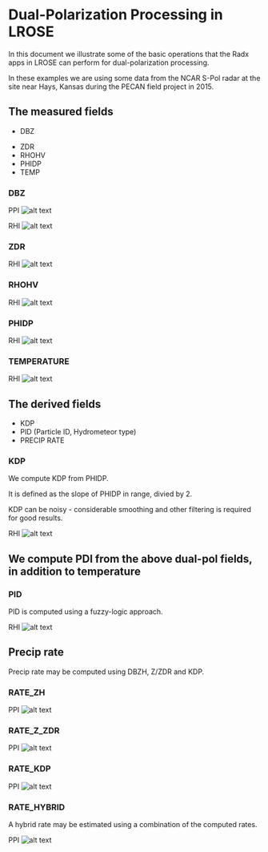 # Dual-Polarization Processing in LROSE

In this document we illustrate some of the basic operations
that the Radx apps in LROSE can perform for dual-polarization processing.

In these examples we are using some data from the NCAR S-Pol radar at the
site near Hays, Kansas during the PECAN field project in 2015.

## The measured fields

* DBZ
<!---
* VEL
* WIDTH
--->
* ZDR
* RHOHV
* PHIDP
* TEMP

### DBZ

PPI 
![alt text](./images/ppi_dbz.png "PPI DBZ")

RHI 
![alt text](./images/rhi_dbz.png "RHI DBZ")

<!---

### VEL

PPI 
![alt text](./images/ppi_vel.png "PPI VEL")

RHI 
![alt text](./images/rhi_vel.png "RHI VEL")

### WIDTH

PPI 
![alt text](./images/ppi_width.png "PPI WIDTH")

RHI 
![alt text](./images/rhi_width.png "RHI WIDTH")

--->

### ZDR

<!---
PPI 
![alt text](./images/ppi_zdr.png "PPI ZDR")
--->

RHI 
![alt text](./images/rhi_zdr.png "RHI ZDR")

### RHOHV

<!---
PPI 
![alt text](./images/ppi_rhohv.png "PPI RHOHV")
--->

RHI 
![alt text](./images/rhi_rhohv.png "RHI RHOHV")

### PHIDP

<!---
PPI 
![alt text](./images/ppi_phidp.png "PPI PHIDP")
--->

RHI 
![alt text](./images/rhi_phidp.png "RHI PHIDP")

### TEMPERATURE

<!---
PPI 
![alt text](./images/ppi_temp.png "PPI TEMP")
--->

RHI 
![alt text](./images/rhi_temp.png "RHI TEMP")

## The derived fields

* KDP
* PID (Particle ID, Hydrometeor type)
* PRECIP RATE

### KDP

We compute KDP from PHIDP.

It is defined as the slope of PHIDP in range, divied by 2.

KDP can be noisy - considerable smoothing and other filtering is required for good results.

<!---
PPI 
![alt text](./images/ppi_kdp.png "PPI KDP")
--->

RHI 
![alt text](./images/rhi_kdp.png "RHI KDP")

## We compute PDI from the above dual-pol fields, in addition to temperature

### PID

PID is computed using a fuzzy-logic approach.

<!---
PPI 
![alt text](./images/ppi_pid.png "PPI PID")
--->

RHI 
![alt text](./images/rhi_pid.png "RHI PID")

## Precip rate

Precip rate may be computed using DBZH, Z/ZDR and KDP.

### RATE_ZH

PPI 
![alt text](./images/ppi_rate_zh.png "PPI RATE_ZH")

<!---
RHI 
![alt text](./images/rhi_rate_zh.png "RHI RATE_ZH")
--->

### RATE_Z_ZDR

PPI 
![alt text](./images/ppi_rate_z_zdr.png "PPI RATE_Z_ZDR")

<!---
RHI 
![alt text](./images/rhi_rate_z_zdr.png "RHI RATE_Z_ZDR")
--->

### RATE_KDP

PPI 
![alt text](./images/ppi_rate_kdp.png "PPI RATE_KDP")

<!---
RHI 
![alt text](./images/rhi_rate_kdp.png "RHI RATE_KDP")
--->

### RATE_HYBRID

A hybrid rate may be estimated using a combination of the computed rates.

PPI 
![alt text](./images/ppi_rate_hybrid.png "PPI RATE_HYBRID")

<!---
RHI 
![alt text](./images/rhi_rate_hybrid.png "RHI RATE_HYBRID")
--->
